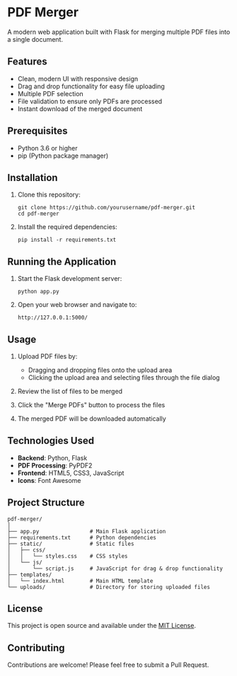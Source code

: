 # PDF Merger

A modern web application built with Flask for merging multiple PDF files into a single document.

## Features

- Clean, modern UI with responsive design
- Drag and drop functionality for easy file uploading
- Multiple PDF selection
- File validation to ensure only PDFs are processed
- Instant download of the merged document

## Prerequisites

- Python 3.6 or higher
- pip (Python package manager)

## Installation

1. Clone this repository:

   ```
   git clone https://github.com/yourusername/pdf-merger.git
   cd pdf-merger
   ```

2. Install the required dependencies:
   ```
   pip install -r requirements.txt
   ```

## Running the Application

1. Start the Flask development server:

   ```
   python app.py
   ```

2. Open your web browser and navigate to:
   ```
   http://127.0.0.1:5000/
   ```

## Usage

1. Upload PDF files by:

   - Dragging and dropping files onto the upload area
   - Clicking the upload area and selecting files through the file dialog

2. Review the list of files to be merged

3. Click the "Merge PDFs" button to process the files

4. The merged PDF will be downloaded automatically

## Technologies Used

- **Backend**: Python, Flask
- **PDF Processing**: PyPDF2
- **Frontend**: HTML5, CSS3, JavaScript
- **Icons**: Font Awesome

## Project Structure

```
pdf-merger/
│
├── app.py                # Main Flask application
├── requirements.txt      # Python dependencies
├── static/               # Static files
│   ├── css/
│   │   └── styles.css    # CSS styles
│   └── js/
│       └── script.js     # JavaScript for drag & drop functionality
├── templates/
│   └── index.html        # Main HTML template
└── uploads/              # Directory for storing uploaded files
```

## License

This project is open source and available under the [MIT License](LICENSE).

## Contributing

Contributions are welcome! Please feel free to submit a Pull Request.
